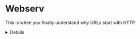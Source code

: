 # Webserv
This is when you finally understand why URLs start with HTTP

<details>
[Sockets Intro] https://medium.com/from-the-scratch/http-server-what-do-you-need-to-know-to-build-a-simple-http-server-from-scratch-d1ef8945e4fa
[HTTP Messages] https://developer.mozilla.org/en-US/docs/Web/HTTP/Guides/Messages
</details>